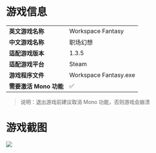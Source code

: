 # 游戏信息

|                        |                       |
| ---------------------- | --------------------- |
| **英文游戏名称**       | Workspace Fantasy     |
| **中文游戏名称**       | 职场幻想              |
| **适配游戏版本**       | 1.3.5                 |
| **适配游戏平台**       | Steam                 |
| **游戏程序文件**       | Workspace Fantasy.exe |
| **需要激活 Mono 功能** | ✅                     |

> 说明：退出游戏前建议取消 Mono 功能，否则游戏会崩溃



# 游戏截图

![](https://shared.fastly.steamstatic.com/store_item_assets/steam/apps/2544720/header_schinese.jpg)
